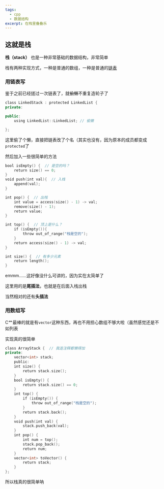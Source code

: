 ```yaml
---
tags:
  - cpp
  - 数据结构
excerpt: 在栈里叠叠乐
---
```

## 这就是栈

**栈（stack）** 也是一种非常基础的数据结构，非常简单

栈有两种实现方式，一种是普通的数组，一种是普通的[链表](2024-12-30-把它们链在一起.md)

### 用链表写

鉴于之前已经搓过一次链表了，就~~偷懒~~不重复造轮子了

```cpp
class LinkedStack : protected LinkedList {  
private:  

public:
	using LinkedList::LinkedList; // 偷懒

};
```

这里偷了个懒，直接把链表改了个名（其实也没有，因为原本的成员都变成`protected`了

然后加入一些很简单的方法

```cpp
bool isEmpty() {  // 是空的吗？
	return size() == 0;  
}  
void push(int val){  // 入栈
	append(val);  
}

int pop() {  // 出栈
	int value = access(size() - 1) -> val;  
	remove(size() - 1);  
	return value;  
}

int top() {  // 顶上是什么？
	if (isEmpty()){  
		throw out_of_range("栈是空的");  
	}  
	return access(size() - 1) -> val;  
}

int size() {  // 有多少元素
	return length();  
}
```

emmm……这好像没什么可讲的，因为实在太简单了

这里用的是**尾插法**，也就是在后面入栈出栈

当然相对的还有**头插法**

### 用数组写

C艹最棒的就是有`vector`这种东西，再也不用担心数组不够大啦（虽然感觉还是不如列表

实现真的很简单

```cpp
class ArrayStack {  // 我连注释都懒得加
private:  
    vector<int> stack;  
    public:  
    int size() {  
        return stack.size();  
    }  
	bool isEmpty() {  
        return stack.size() == 0;  
    }  
	int top() {  
        if (isEmpty()) {  
            throw out_of_range("栈是空的");  
        }                    
		return stack.back();  
    }  
	void push(int val) {  
        stack.push_back(val);  
    }  
	int pop() {  
        int num = top();  
        stack.pop_back();  
        return num;  
    }  
	vector<int> toVector() {  
        return stack;  
    }  
};
```

所以栈真的很简单呐